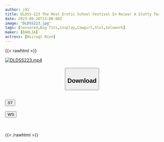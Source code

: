 ```yaml
---
author: j91
title: DLDSS-223 The Most Erotic School Festival In Reiwa! A Slutty Teacher Who Closely Serves Customers As A Reverse Bunny, Reverse Race Queen, Reverse China, And Reverse Nurse At A School On The Verge Of Closure! Rion Hiiragi
date: 2023-09-26T13:00:00Z
image: "DLDSS223.jpg"
tags: [Censored,Big Tits,Cosplay,Cowgirl,Slut,Solowork]
maker: [DAHLIA]
actress: [Hiiragi Rion]
---
```



{{< rawhtml >}}

<div class="video" data-videoid="6W49ZX9YOwU9kb6">
    <a href="javascript:;">
        <img src="https://my.j91.asia/posts/DLDSS223/DLDSS223.jpg" width="WIDTH" height="HEIGHT" alt="DLDSS223.mp4" loading="lazy">
    </a>
</div>

<script type="text/javascript" src="https://j91.asia/asset/on-demand-st.js"></script>

<br>
  <link rel="stylesheet" href="https://j91.asia/asset/bs5.css">
  
  <center>
  <button class="btn btn-primary" type="button" data-bs-toggle="collapse" data-bs-target=".multi-collapse" aria-expanded="false" aria-controls="multiCollapseExample1 multiCollapseExample2"><h2>Download</h2></button></center>
</p>
<div class="row">
  <div class="col">
    <div class="collapse multi-collapse" id="multiCollapseExample1">
      <div class="card card-body">
	      	      <br>
<div class="buttons">  
<a href="https://streamtape.to/v/6W49ZX9YOwU9kb6"><button class="btn-hover color-3"><i class="fa fa-download"></i> ST</button></a></div>
    </div>
  </div>
</div>
  <div class="col">
    <div class="collapse multi-collapse" id="multiCollapseExample2">
      <div class="card card-body">
	      <br>
<div class="buttons">
    <a href="https://wolfstream.tv/h68uvw8hwa1u"><button class="btn-hover color-9"><i class="fa fa-download"></i> WS</button></a></div>
<br><br>
      </div>
    </div>
  </div>
</div>

{{< /rawhtml >}}